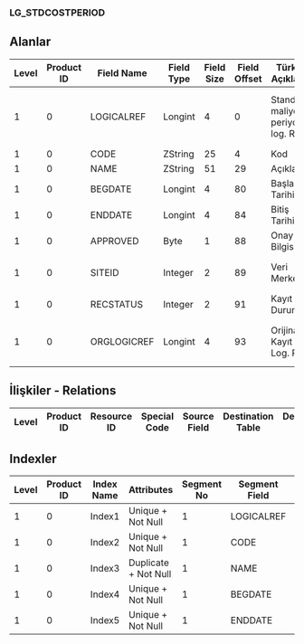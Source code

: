 ### LG_STDCOSTPERIOD

## Alanlar

**Level**|**Product ID**|**Field Name**|**Field Type**|**Field Size**|**Field Offset**|**Türkçe Açıklama**|**Expression**
-----|-----|-----|-----|-----|-----|-----|-----
1|0|LOGICALREF|Longint|4|0|Standart maliyet periyodu log. Ref.|Standart Cost Period Logical Reference
1|0|CODE|ZString|25|4|Kod|Code
1|0|NAME|ZString|51|29|Açıklama|Description
1|0|BEGDATE|Longint|4|80|Başlangıç Tarihi|Beginning Date
1|0|ENDDATE|Longint|4|84|Bitiş Tarihi|End Date
1|0|APPROVED|Byte|1|88|Onay Bilgisi|Approval Info
1|0|SITEID|Integer|2|89|Veri Merkezi|Data Processing Site
1|0|RECSTATUS|Integer|2|91|Kayıt Durumu|Record Status
1|0|ORGLOGICREF|Longint|4|93|Orijinal Kayıt Log. Ref.|Original Record Logical Reference

## İlişkiler - Relations

**Level**|**Product ID**|**Resource ID**|**Special Code**|**Source Field**|**Destination Table**|**Destination Field**|**Relation Type**|**Extra Condition**
-----|-----|-----|-----|-----|-----|-----|-----|-----

## Indexler

**Level**|**Product ID**|**Index Name**|**Attributes**|**Segment No**|**Segment Field**|**Sense**
-----|-----|-----|-----|-----|-----|-----
1|0|Index1|Unique + Not Null|1|LOGICALREF|Ascending
1|0|Index2|Unique + Not Null|1|CODE|Ascending
1|0|Index3|Duplicate + Not Null|1|NAME|Ascending
1|0|Index4|Unique + Not Null|1|BEGDATE|Ascending
1|0|Index5|Unique + Not Null|1|ENDDATE|Ascending
